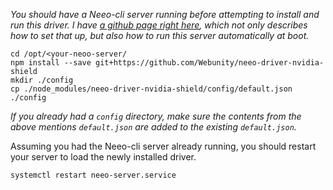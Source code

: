 
_You should have a Neeo-cli server running before attempting to install and run this driver. I have [a github page right here](https://github.com/Webunity/neeo-cli-setup/wiki), which not only describes how to set that up, but also how to run this server automatically at boot._

```
cd /opt/<your-neoo-server/
npm install --save git+https://github.com/Webunity/neeo-driver-nvidia-shield
mkdir ./config
cp ./node_modules/neeo-driver-nvidia-shield/config/default.json ./config
```

_If you already had a `config` directory, make sure the contents from the above mentions `default.json` are added to the existing `default.json`._

Assuming you had the Neeo-cli server already running, you should restart your server to load the newly installed driver.

```
systemctl restart neeo-server.service
```
